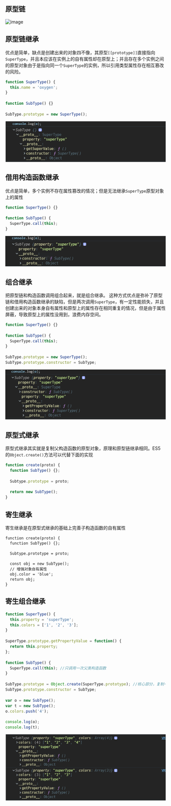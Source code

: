 ## 原型链

![image](https://user-images.githubusercontent.com/31716713/130576916-e62a640f-a74e-4f95-967f-b82f0a546e50.png)

## 原型链继承

优点是简单，缺点是创建出来的对象四不像，其原型`[[prototype]]`直接指向`SuperType`，并且本应该在实例上的自有属性却在原型上；并且存在多个实例之间的原型对象由于是指向同一个`SuperType`的实例，所以引用类型属性存在相互篡改的风险。

```javascript
function SuperType() {
  this.name = 'oxygen';
}

function SubType() {}

SubType.prototype = new SuperType();
```
![image-20200623210707070](../../images/image-20200623210707070.png)

## 借用构造函数继承

优点是简单，多个实例不存在属性篡改的情况；但是无法继承`SuperType`原型对象上的属性

```javascript
function SuperType() {}

function SubType() {
  SuperType.call(this);
}
```
![image-20200623210727999](../../images/image-20200623210727999.png)

## 组合继承

把原型链和构造函数调用组合起来，就是组合继承。
这种方式优点是弥补了原型链和借用构造函数继承的缺陷，但是两次调用`SuperType`，有一定性能损失，并且创建出来的对象本身自有属性和原型上的属性存在相同重复的情况，但是由于属性屏蔽，导致原型上的属性没用到，浪费内存空间。

```javascript
function SuperType() {}

function SubType() {
  SuperType.call(this);
}

SubType.prototype = new SuperType();
SubType.prototype.constructor = SubType;
```
![image-20200623234924671](../../images/image-20200623234924671.png)

## 原型式继承

原型式继承其实就是复制父构造函数的原型对象，原理和原型链继承相同。ES5 的`Object.create()`方法可以代替下面的实现

```javascript
function create(proto) {
  function SubType() {};

  Subtype.prototype = proto;

  return new SubType();
}
```
## 寄生继承

寄生继承是在原型式继承的基础上完善子构造函数的自有属性

```
function create(proto) {
  function SubType() {};

  Subtype.prototype = proto;
  
  const obj = new SubType();
  // 增强对象自有属性
  obj.color = 'blue';
  return obj;
}
```

## 寄生组合继承

```javascript
function SuperType() {
  this.property = 'superType';
  this.colors = ['1', '2', '3'];
}

SuperType.prototype.getPropertyValue = function() {
  return this.property;
};

function SubType() {
  SuperType.call(this); //只调用一次父类构造函数
}

SubType.prototype = Object.create(SuperType.prototype); //核心部分，复制一个新的对象出来
SubType.prototype.constructor = SubType;

var o = new SubType();
var t = new SubType();
o.colors.push('4');

console.log(o);
console.log(t);
```

![image-20200625010215939](../../images/image-20200625010215939.png)
